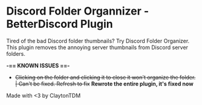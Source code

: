 # Discord Folder Organnizer - BetterDiscord Plugin

Tired of the bad Discord folder thumbnails? Try Discord Folder Organizer.
This plugin removes the annoying server thumbnails from Discord server folders.

**-== KNOWN ISSUES ==-**
- ~~Clicking on the folder and clicking it to close it won't organize the folder. | Can't be fixed. Refresh to fix~~ **Rewrote the entire plugin, it's fixed now**

Made with <3 by ClaytonTDM
